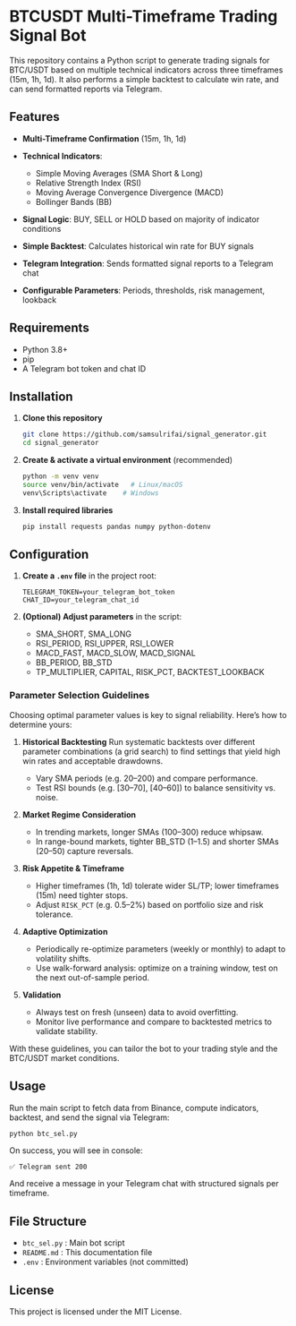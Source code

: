 # BTCUSDT Multi-Timeframe Trading Signal Bot

This repository contains a Python script to generate trading signals for BTC/USDT based on multiple technical indicators across three timeframes (15m, 1h, 1d). It also performs a simple backtest to calculate win rate, and can send formatted reports via Telegram.

## Features

* **Multi-Timeframe Confirmation** (15m, 1h, 1d)
* **Technical Indicators**:

  * Simple Moving Averages (SMA Short & Long)
  * Relative Strength Index (RSI)
  * Moving Average Convergence Divergence (MACD)
  * Bollinger Bands (BB)
* **Signal Logic**: BUY, SELL or HOLD based on majority of indicator conditions
* **Simple Backtest**: Calculates historical win rate for BUY signals
* **Telegram Integration**: Sends formatted signal reports to a Telegram chat
* **Configurable Parameters**: Periods, thresholds, risk management, lookback

## Requirements

* Python 3.8+
* pip
* A Telegram bot token and chat ID

## Installation

1. **Clone this repository**

   ```bash
   git clone https://github.com/samsulrifai/signal_generator.git
   cd signal_generator
   ```
2. **Create & activate a virtual environment** (recommended)

   ```bash
   python -m venv venv
   source venv/bin/activate   # Linux/macOS
   venv\Scripts\activate    # Windows
   ```
3. **Install required libraries**

   ```bash
   pip install requests pandas numpy python-dotenv
   ```

## Configuration

1. **Create a `.env` file** in the project root:

   ```dotenv
   TELEGRAM_TOKEN=your_telegram_bot_token
   CHAT_ID=your_telegram_chat_id
   ```
2. **(Optional) Adjust parameters** in the script:

   * SMA\_SHORT, SMA\_LONG
   * RSI\_PERIOD, RSI\_UPPER, RSI\_LOWER
   * MACD\_FAST, MACD\_SLOW, MACD\_SIGNAL
   * BB\_PERIOD, BB\_STD
   * TP\_MULTIPLIER, CAPITAL, RISK\_PCT, BACKTEST\_LOOKBACK

### Parameter Selection Guidelines

Choosing optimal parameter values is key to signal reliability. Here’s how to determine yours:

1. **Historical Backtesting**
   Run systematic backtests over different parameter combinations (a grid search) to find settings that yield high win rates and acceptable drawdowns.

   * Vary SMA periods (e.g. 20–200) and compare performance.
   * Test RSI bounds (e.g. \[30–70], \[40–60]) to balance sensitivity vs. noise.

2. **Market Regime Consideration**

   * In trending markets, longer SMAs (100–300) reduce whipsaw.
   * In range-bound markets, tighter BB\_STD (1–1.5) and shorter SMAs (20–50) capture reversals.

3. **Risk Appetite & Timeframe**

   * Higher timeframes (1h, 1d) tolerate wider SL/TP; lower timeframes (15m) need tighter stops.
   * Adjust `RISK_PCT` (e.g. 0.5–2%) based on portfolio size and risk tolerance.

4. **Adaptive Optimization**

   * Periodically re-optimize parameters (weekly or monthly) to adapt to volatility shifts.
   * Use walk-forward analysis: optimize on a training window, test on the next out-of-sample period.

5. **Validation**

   * Always test on fresh (unseen) data to avoid overfitting.
   * Monitor live performance and compare to backtested metrics to validate stability.

With these guidelines, you can tailor the bot to your trading style and the BTC/USDT market conditions.

## Usage

Run the main script to fetch data from Binance, compute indicators, backtest, and send the signal via Telegram:

```bash
python btc_sel.py
```

On success, you will see in console:

```
✅ Telegram sent 200
```

And receive a message in your Telegram chat with structured signals per timeframe.

## File Structure

* `btc_sel.py` : Main bot script
* `README.md`  : This documentation file
* `.env`       : Environment variables (not committed)

## License

This project is licensed under the MIT License.
